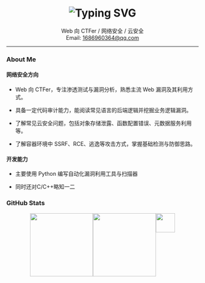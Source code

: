 <!-- 打字效果标题 -->
<h1 align="center">
  <img src="https://readme-typing-svg.demolab.com?font=Fira+Code&size=28&duration=3000&pause=1000&center=true&vCenter=true&width=435&lines=Hi,+I'm+ALe;Web+Security+Researcher;Cloud+Security+Explorer;Python+%2B+C+Developer;Always+Learning" alt="Typing SVG" />
</h1>

<p align="center">
  Web 向 CTFer / 网络安全 / 云安全
  <br>
  Email: <a href="mailto:1686960364@qq.com">1686960364@qq.com</a>
</p>

---

### About Me


#### 网络安全方向  
- Web 向 CTFer，专注渗透测试与漏洞分析，熟悉主流 Web 漏洞及其利用方式。  

- 具备一定代码审计能力，能阅读常见语言的后端逻辑并挖掘业务逻辑漏洞。  

- 了解常见云安全问题，包括对象存储泄露、函数配置错误、元数据服务利用等。  

- 了解容器环境中 SSRF、RCE、逃逸等攻击方式，掌握基础检测与防御思路。  

#### 开发能力  
- 主要使用 Python 编写自动化漏洞利用工具与扫描器

- 同时还对C/C++略知一二


### GitHub Stats

<div align="center" style="display: flex; flex-direction: row; justify-content: center;">
  <img src="https://github-readme-stats.vercel.app/api?username=ALe1293528&show_icons=true&theme=tokyonight&hide_border=true" height="165" />
  <img src="https://github-readme-stats.vercel.app/api/top-langs/?username=ALe1293528&layout=compact&theme=tokyonight&hide_border=true" height="165" />
  <a href="https://github.com/ALe1293528?tab=stars">
    <img src="https://img.shields.io/github/stars/ALe1293528?style=social" height="50" />
  </a>
</div>

